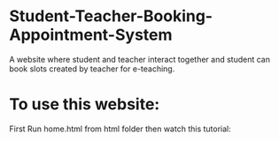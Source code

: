 # Student-Teacher-Booking-Appointment-System
A website where student and teacher interact together and student can book slots created by teacher for e-teaching.

# To use this website: 
First Run home.html from html folder then watch this tutorial:
